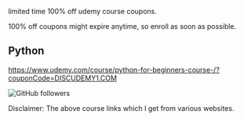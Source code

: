 

limited time 100% off udemy course coupons.

100% off coupons might expire anytime, so enroll as soon as possible.

Python
------------
https://www.udemy.com/course/python-for-beginners-course-/?couponCode=DISCUDEMY1.COM




<img alt="GitHub followers" src="https://img.shields.io/github/followers/josepraveen?style=social">


Disclaimer: The above course links which I get from various websites. 






